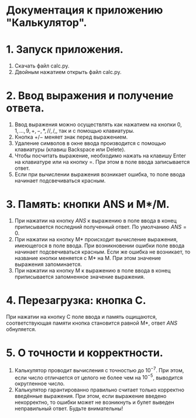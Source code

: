 # Документация к приложению "Калькулятор".

# 1. Запуск приложения.
1) Скачать файл calc.py.
2) Двойным нажатием открыть файл calc.py.

# 2. Ввод выражения и получение ответа.
1) Ввод выражения можно осуществлять как нажатием на кнопки $0, 1, ..., 9, +, -, *, //, /, %, √, (, )$, так и с помощью клавиатуры.
2) Кнопка $+/-$ меняет знак перед выражением.
3) Удаление символов в окне ввода производится с помощью клавиатуры (клавиш Backspace или Delete).
4) Чтобы посчитать выражение, необходимо нажать на клавишу Enter на клавиатуре или на кнопку =. При этом в поле ввода записывается ответ.
5) Если при вычислении выражения возникает ошибка, то поле ввода начинает подсвечиваться красным.

# 3. Память: кнопки ANS и M*/M.
1) При нажатии на кнопку $ANS$ к выражению в поле ввода в конец приписывается последний полученный ответ. По умолчанию $ANS = 0$.
2) При нажатии на кнопку M* происходит вычисление выражения, имеющегося в поле ввода. При возникновении ошибки поле ввода начинает подсвечиваться красным. Если же ошибка не возникает, то название кнопки меняется с M* на M. При этом значение выражения запоминается.
3) При нажатии на кнопку M к выражению в поле ввода в конец приписывается запомненное значение выражения.

# 4. Перезагрузка: кнопка C.
При нажатии на кнопку C поле ввода и память ощищаются, соответствующая памяти кнопка становится равной M*, ответ $ANS$ обнуляется.

# 5. О точности и корректности.
1) Калькулятор проводит вычисления с точностью до $10^{-7}$. При этом, если число отличается от целого не более чем на $10^{-5}$, выводится округленное число.
2) Калькулятор гарантированно правильно считает только корректно введённые выражения. При этом, если выражение введено некорректно, то ошибки может не возникнуть и булет выведен неправильный ответ. Будьте внимательны!
